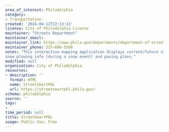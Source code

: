 ```yaml
---
area_of_interest: Philadelphia
category:
- Transportation
created: '2024-04-12T22:13:13'
license: City of Philadelphia License
maintainer: "Streets Department"
maintainer_email: 
maintainer_link: https://www.phila.gov/departments/department-of-streets/
maintainer_phone: 215-686-5560
notes: "This interactive mapping application displays current/future street closures, trash/recycling days, street sweeping plans,
snow plowing info (during a snow event) and paving plans."
modified: null
organization: City of Philadelphia
resources:
- description: ''
  format: HTML
  name: StreetSmartPHL
  url: https://streetsmartphl.phila.gov/
schema: philadelphia
source: ''
tags:
- 
time_period: null
title: StreetSmartPHL
usage: Public Use; Free
---
```


